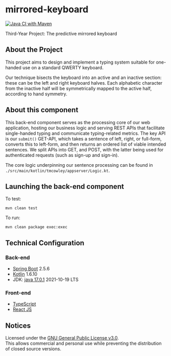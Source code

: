 # mirrored-keyboard

[![Java CI with Maven](https://github.com/tmcowley/mk-back-end/actions/workflows/maven.yml/badge.svg?branch=main)](https://github.com/tmcowley/mk-back-end/actions/workflows/maven.yml)

Third-Year Project: The predictive mirrored keyboard

## About the Project

This project aims to design and implement a typing system suitable for one-handed use on a standard QWERTY keyboard.

Our technique bisects the keyboard into an active and an inactive section: these can be the left and right keyboard
halves. Each alphabetic character from the inactive half will be symmetrically mapped to the active half, according to
hand symmetry.

## About this component

This back-end component serves as the processing core of our web application, hosting our business logic and serving REST APIs that facilitate
single-handed typing and communicate typing-related metrics. The key API is our `submit()` GET-API, which takes a
sentence of left, right, or full-form, converts this to left-form, and then returns an ordered list of viable intended sentences.
We split APIs into GET, and POST, with the latter being used for authenticated requests (such as sign-up and sign-in).

The core logic underpinning our sentence processing can be found in `./src/main/kotlin/tmcowley/appserver/Logic.kt`.

## Launching the back-end component

To test: <br />

```
mvn clean test
```

To run: <br />

```
mvn clean package exec:exec
```

## Technical Configuration

### Back-end

- [Spring Boot](https://spring.io/projects/spring-boot) 2.5.6
- [Kotlin](https://kotlinlang.org/) 1.6.10
- JDK: [java 17.0.1](https://openjdk.java.net/projects/jdk/17/) 2021-10-19 LTS

### Front-end

- [TypeScript](https://www.typescriptlang.org/)
- [React JS](https://reactjs.org/)

## Notices

Licensed under the [GNU General Public License v3.0](https://www.gnu.org/licenses/gpl-3.0.en.html).
<br />
This allows commercial and personal use while preventing the distribution of closed source versions.
